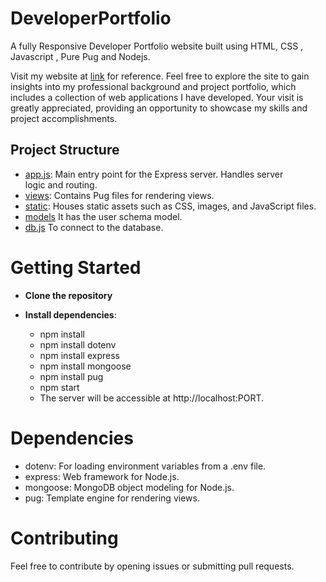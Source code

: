 # DeveloperPortfolio
A fully Responsive Developer Portfolio website built using HTML, CSS , Javascript , Pure Pug and Nodejs.

Visit my website at [link](https://rex-developer-portfolio-cuk9bqn40-rex027s-projects.vercel.app/) for reference.
Feel free to explore the site to gain insights into my professional background and project portfolio, which includes a collection of web applications I have developed. 
Your visit is greatly appreciated, providing an opportunity to showcase my skills and project accomplishments.

## Project Structure

- [app.js](./app.js): Main entry point for the Express server. Handles server   
                      logic and routing.
- [views](./views): Contains Pug files for rendering views.
- [static](./static): Houses static assets such as CSS, images, and JavaScript 
                      files.
- [models](./models) It has the user schema model.
- [db.js](./db.js) To connect to the database.

# Getting Started

- **Clone the repository**

- **Install dependencies**:
  - npm install
  - npm install dotenv
  - npm install express
  - npm install mongoose
  - npm install pug
  - npm start
  - The server will be accessible at http://localhost:PORT.

# Dependencies
 - dotenv: For loading environment variables from a .env file.
 - express: Web framework for Node.js.
 - mongoose: MongoDB object modeling for Node.js.
 - pug: Template engine for rendering views.

# Contributing
Feel free to contribute by opening issues or submitting pull requests.
